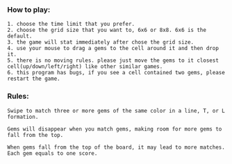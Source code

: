 ### How to play:

    1. choose the time limit that you prefer.
    2. choose the grid size that you want to, 6x6 or 8x8. 6x6 is the default.
    3. the game will stat immediately after chose the grid size.
    4. use your mouse to drag a gems to the cell around it and then drop it.
    5. there is no moving rules. please just move the gems to it closest cell(up/down/left/right) like other similar games.
    6. this program has bugs, if you see a cell contained two gems, please restart the game.

### Rules:
    Swipe to match three or more gems of the same color in a line, T, or L formation.

    Gems will disappear when you match gems, making room for more gems to fall from the top.

    When gems fall from the top of the board, it may lead to more matches.
    Each gem equals to one score.

